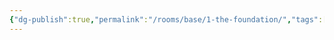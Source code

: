 ```yaml
---
{"dg-publish":true,"permalink":"/rooms/base/1-the-foundation/","tags":["Entrance"],"updated":"2025-04-12T16:07:37.200+01:00"}
---
```



